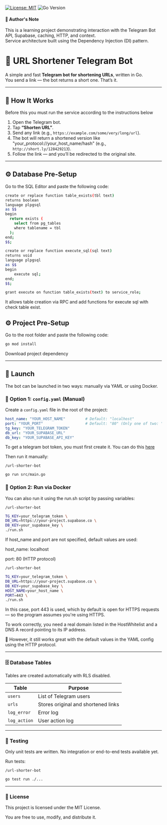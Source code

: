 [![License: MIT](https://img.shields.io/badge/License-MIT-yellow.svg)](./LICENSE)
![Go Version](https://img.shields.io/badge/Language-Go-blue)

#### 📝 Author's Note

This is a learning project demonstrating interaction with the Telegram Bot API, Supabase, caching, HTTP, and context.  
Service architecture built using the Dependency Injection (DI) pattern. 

# 🔗 URL Shortener Telegram Bot

A simple and fast **Telegram bot for shortening URLs**, written in Go.  
You send a link — the bot returns a short one. That’s it.

---

## 📲 How It Works

Before this you must run the service according to the instructions below

1. Open the Telegram bot.
2. Tap **“Shorten URL”**.
3. Send any link (e.g., `https://example.com/some/very/long/url`).
4. The bot will return a shortened version like "your_protocol://your_host_name/hash" (e.g., `http://short.ly/128429213`).
5. Follow the link — and you’ll be redirected to the original site.

---

## ⚙️ Database Pre-Setup

Go to the SQL Editor and paste the following code:

```bash
create or replace function table_exists(tbl text)
returns boolean
language plpgsql
as $$
begin
  return exists (
    select from pg_tables
    where tablename = tbl
  );
end;
$$;

create or replace function execute_sql(sql text)
returns void
language plpgsql
as $$
begin
    execute sql;
end;
$$;

grant execute on function table_exists(text) to service_role;
```

It allows table creation via RPC and add functions for execute sql with check table exist.

## ⚙️ Project Pre-Setup

Go to the root folder and paste the following code:

```bash
go mod install
```

Download project dependency

---

## 🚀 Launch

The bot can be launched in two ways: manually via YAML or using Docker.

### 🔧 Option 1: `config.yaml` (Manual)

Create a `config.yaml` file in the root of the project:

```yaml
host_name: "YOUR_HOST_NAME"         # Default: "localhost"
port: "YOUR_PORT"                   # Default: "80" (Only one of two: "80" for HTTP or "443" for HTTPS)
tg_key: "YOUR_TELEGRAM_TOKEN"
db_url: "YOUR_SUPABASE_URL"
db_key: "YOUR_SUPABASE_API_KEY"
```

To get a telegram bot token, you must first create it.
You can do this [here](https://t.me/BotFather)

Then run it manually:

`/url-shorter-bot`
```bash
go run src/main.go
```

### 🐳 Option 2: Run via Docker

You can also run it using the run.sh script by passing variables:

`/url-shorter-bot`
```bash
TG_KEY=your_telegram_token \
DB_URL=https://your-project.supabase.co \
DB_KEY=your_supabase_key \
./run.sh
```
If host_name and port are not specified, default values are used:

host_name: localhost

port: 80 (HTTP protocol)

`/url-shorter-bot`
```bash
TG_KEY=your_telegram_token \
DB_URL=https://your-project.supabase.co \
DB_KEY=your_supabase_key \
HOST_NAME=your_host_name \
PORT=443 \
./run.sh
```

In this case, port 443 is used, which by default is open for HTTPS requests — so the program assumes you're using HTTPS.

To work correctly, you need a real domain listed in the HostWhitelist and a DNS A record pointing to its IP address.

📌 However, it still works great with the default values in the YAML config using the HTTP protocol.

---

### 🗄️ Database Tables

Tables are created automatically with RLS disabled.

| Table        | Purpose                             |
| ------------ | ----------------------------------- |
| `users`      | List of Telegram users              |
| `urls`       | Stores original and shortened links |
| `log_error`  | Error log                           |
| `log_action` | User action log                     |

---

### 🧪 Testing

Only unit tests are written. No integration or end-to-end tests available yet.

Run tests:

`/url-shorter-bot`
```bash
go test run ./...
```

---

### 📝 License

This project is licensed under the MIT License.

You are free to use, modify, and distribute it.
